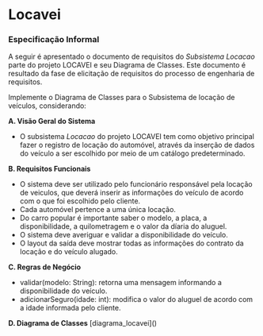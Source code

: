 # Locavei
<h3>Especificação Informal</h3>
<p>A seguir é apresentado o documento de requisitos do <i>Subsistema Locacao</i> parte do projeto LOCAVEI e seu Diagrama de Classes. Este documento é resultado da fase de elicitação de requisitos do processo de engenharia de requisitos.</p>
<p>Implemente o Diagrama de Classes para o Subsistema de locação de veículos, considerando:</p>
<b>A. Visão Geral do Sistema</b>
<ul>
 <li>O subsistema <i>Locacao</i> do projeto LOCAVEI tem como objetivo principal fazer o registro de locação do automóvel, através da inserção de dados do veículo a ser escolhido por meio de um catálogo predeterminado.</li>
</ul>
<b>B. Requisitos Funcionais</b>
<ul>
 <li>O sistema deve ser utilizado pelo funcionário responsável pela locação de veiculos, que deverá inserir as informações do veículo de acordo com o que foi escolhido pelo cliente.</li>
 <li>Cada automóvel pertence a uma única locação.</li>
 <li>Do carro popular é importante saber o modelo, a placa, a disponibilidade, a quilometragem e o valor da díaria do aluguel.</li>
 <li>O sistema deve averiguar e validar a disponibilidade do veículo.</li>
 <li>O layout da saída deve mostrar todas as informações do contrato da locação e do veículo alugado.</li>
</ul>
<b>C. Regras de Negócio</b>
<ul>
 <li>validar(modelo: String): retorna uma mensagem informando a disponibilidade do veículo.</li>
 <li>adicionarSeguro(idade: int): modifica o valor do aluguel de acordo com a idade informada pelo cliente.</li>
</ul>
<b>D. Diagrama de Classes</b>
[diagrama_locavei]()

